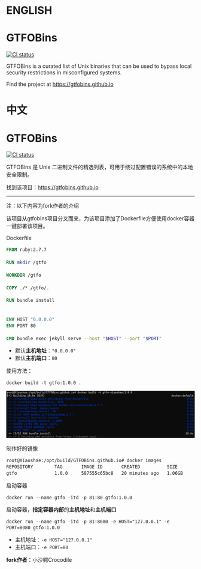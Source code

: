 # ENGLISH

# GTFOBins

[![CI status](https://github.com/GTFOBins/GTFOBins.github.io/actions/workflows/ci.yml/badge.svg)](https://github.com/GTFOBins/GTFOBins.github.io/actions?query=workflow:CI)

GTFOBins is a curated list of Unix binaries that can be used to bypass local security restrictions in misconfigured systems.

Find the project at https://gtfobins.github.io



# 中文

# GTFOBins

[![CI status](https://github.com/GTFOBins/GTFOBins.github.io/actions/workflows/ci.yml/badge.svg)](https://github.com/GTFOBins/GTFOBins.github.io/actions?query=workflow:CI)

GTFOBins 是 Unix 二进制文件的精选列表，可用于绕过配置错误的系统中的本地安全限制。

找到该项目：https://gtfobins.github.io



---

注：以下内容为fork作者的介绍



该项目从gtfobins项目分叉而来，为该项目添加了Dockerfile方便使用docker容器一键部署该项目。

Dockerfile

```dockerfile
FROM ruby:2.7.7

RUN mkdir /gtfo

WORKDIR /gtfo

COPY ./* /gtfo/.

RUN bundle install


ENV HOST "0.0.0.0"
ENV PORT 80

CMD bundle exec jekyll serve --host "$HOST" --port "$PORT"
```

- 默认**主机地址**：`"0.0.0.0"`
- 默认**主机端口**：`80`



使用方法：

```
docker build -t gtfo:1.0.0 .
```

![image-20240526224041091](images/README.assets/image-20240526224041091.png)



制作好的镜像

```bash
root@Xiaoshae:/opt/build/GTFOBins.github.io# docker images
REPOSITORY        TAG       IMAGE ID       CREATED          SIZE
gtfo              1.0.0     587555c65bc8   20 minutes ago   1.06GB
```



启动容器

```html
docker run --name gtfo -itd -p 81:80 gtfo:1.0.0
```



启动容器，**指定容器内部**的**主机地址**和**主机端口**

```
docker run --name gtfo -itd -p 81:8080 -e HOST="127.0.0.1" -e PORT=8080 gtfo:1.0.0
```

- 主机地址：`-e HOST="127.0.0.1"`
- 主机端口：`-e PORT=80`



**fork作者**：小沙鳄Crocodile
